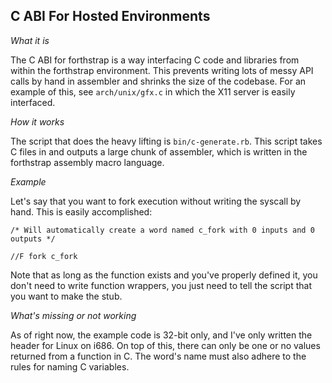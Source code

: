 C ABI For Hosted Environments
-----------------------------

_What it is_

The C ABI for forthstrap is a way interfacing C code and libraries from within the forthstrap environment. This prevents writing lots of messy API calls by hand in assembler and shrinks the size of the codebase. For an example of this, see `arch/unix/gfx.c` in which the X11 server is easily interfaced.

_How it works_

The script that does the heavy lifting is `bin/c-generate.rb`. This script takes C files in and outputs a large chunk of assembler, which is written in the forthstrap assembly macro language.

_Example_

Let's say that you want to fork execution without writing the syscall by hand. This is easily accomplished:

```
/* Will automatically create a word named c_fork with 0 inputs and 0 outputs */

//F fork c_fork
```

Note that as long as the function exists and you've properly defined it, you don't need to write function wrappers, you just need to tell the script that you want to make the stub.

_What's missing or not working_

As of right now, the example code is 32-bit only, and I've only written the header for Linux on i686. On top of this, there can only be one or no values returned from a function in C. The word's name must also adhere to the rules for naming C variables.


